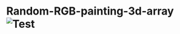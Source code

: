 # Random-RGB-painting-3d-array![Test](https://user-images.githubusercontent.com/31070311/201653460-e6d2864c-b1ce-44f8-b525-64b59c946d9a.png)
